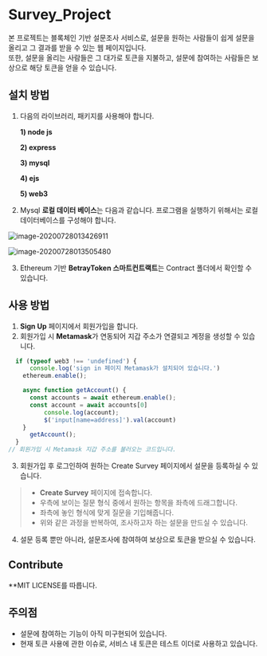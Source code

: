 # Survey_Project

본 프로젝트는 블록체인 기반 설문조사 서비스로, 설문을 원하는 사람들이 쉽게 설문을 올리고 그 결과를 받을 수 있는 웹 페이지입니다.       
또한, 설문을 올리는 사람들은 그 대가로 토큰을 지불하고, 설문에 참여하는 사람들은 보상으로 해당 토큰을 얻을 수 있습니다.

## 설치 방법

1. 다음의 라이브러리, 패키지를 사용해야 합니다.

   **1) node js**

   **2) express**

   **3) mysql**

   **4) ejs**

   **5) web3**

2.  Mysql **로컬 데이터 베이스**는 다음과 같습니다. 프로그램을 실행하기 위해서는 로컬 데이터베이스를 구성해야 합니다.

   ![image-20200728013426911](C:\Users\BaeJunho\AppData\Roaming\Typora\typora-user-images\image-20200728013426911.png)

   ![image-20200728013505480](C:\Users\BaeJunho\AppData\Roaming\Typora\typora-user-images\image-20200728013505480.png)

3. Ethereum 기반 **BetrayToken 스마트컨트랙트**는 Contract 폴더에서 확인할 수 있습니다.

## 사용 방법

1. **Sign Up** 페이지에서 회원가입을 합니다. 
2. 회원가입 시 **Metamask**가 연동되어 지갑 주소가 연결되고 계정을 생성할 수 있습니다.
```js
  if (typeof web3 !== 'undefined') {
      console.log('sign in 페이지 Metamask가 설치되어 있습니다.')
    ethereum.enable();

    async function getAccount() {
      const accounts = await ethereum.enable();
      const account = await accounts[0]
          console.log(account);
          $('input[name=address]').val(account)    
    }
      getAccount();
  }
// 회원가입 시 Metamask 지갑 주소를 불러오는 코드입니다.
```

3. 회원가입 후 로그인하여 원하는 Create Survey 페이지에서 설문을 등록하실 수 있습니다. 
>* **Create Survey** 페이지에 접속합니다.
>* 우측에 보이는 질문 형식 중에서 원하는 항목을 좌측에 드래그합니다.
>* 좌측에 놓인 형식에 맞게 질문을 기입해줍니다. 
>* 위와 같은 과정을 반복하여, 조사하고자 하는 설문을 만드실 수 있습니다. 
4. 설문 등록 뿐만 아니라, 설문조사에 참여하여 보상으로 토큰을 받으실 수 있습니다. 

## Contribute

**MIT LICENSE를 따릅니다.

## 주의점 

- 설문에 참여하는 기능이 아직 미구현되어 있습니다.
- 현재 토큰 사용에 관한 이슈로, 서비스 내 토큰은 테스트 이더로 사용하고 있습니다.

